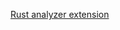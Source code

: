 [Rust analyzer extension](https://marketplace.visualstudio.com/items?itemName=rust-lang.rust-analyzer)